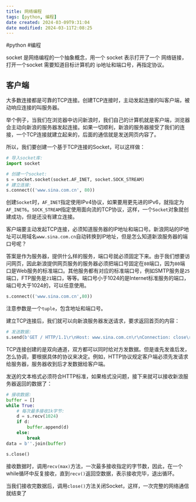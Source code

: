 ```yaml
---
title: 网络编程
tags: [python, 编程]
date created: 2024-03-09T9:31:04
date modified: 2024-03-11T2:08:25
---
```


#python #编程 

socket 是网络编程的一个抽象概念，用一个 socket 表示打开了一个 网络链接，打开一个socket 需要知道目标计算机的 ip地址和端口号，再指定协议。

## 客户端

大多数连接都是可靠的TCP连接。创建TCP连接时，主动发起连接的叫客户端，被动响应连接的叫服务器。

举个例子，当我们在浏览器中访问新浪时，我们自己的计算机就是客户端，浏览器会主动向新浪的服务器发起连接。如果一切顺利，新浪的服务器接受了我们的连接，一个TCP连接就建立起来的，后面的通信就是发送网页内容了。

所以，我们要创建一个基于TCP连接的Socket，可以这样做：

```python
# 导入socket库:
import socket

# 创建一个socket:
s = socket.socket(socket.AF_INET, socket.SOCK_STREAM)
# 建立连接:
s.connect(('www.sina.com.cn', 80))
```

创建`Socket`时，`AF_INET`指定使用IPv4协议，如果要用更先进的IPv6，就指定为`AF_INET6`。`SOCK_STREAM`指定使用面向流的TCP协议，这样，一个`Socket`对象就创建成功，但是还没有建立连接。

客户端要主动发起TCP连接，必须知道服务器的IP地址和端口号。新浪网站的IP地址可以用域名`www.sina.com.cn`自动转换到IP地址，但是怎么知道新浪服务器的端口号呢？

答案是作为服务器，提供什么样的服务，端口号就必须固定下来。由于我们想要访问网页，因此新浪提供网页服务的服务器必须把端口号固定在`80`端口，因为`80`端口是Web服务的标准端口。其他服务都有对应的标准端口号，例如SMTP服务是`25`端口，FTP服务是`21`端口，等等。端口号小于1024的是Internet标准服务的端口，端口号大于1024的，可以任意使用。

```python
s.connect(('www.sina.com.cn',80))
```

注意参数是一个`tuple`，包含地址和端口号。

建立TCP连接后，我们就可以向新浪服务器发送请求，要求返回首页的内容：

```python
# 发送数据:
s.send(b'GET / HTTP/1.1\r\nHost: www.sina.com.cn\r\nConnection: close\r\n\r\n')
```

TCP连接创建的是双向通道，双方都可以同时给对方发数据。但是谁先发谁后发，怎么协调，要根据具体的协议来决定。例如，HTTP协议规定客户端必须先发请求给服务器，服务器收到后才发数据给客户端。

发送的文本格式必须符合HTTP标准，如果格式没问题，接下来就可以接收新浪服务器返回的数据了：

```python
# 接收数据:
buffer = []
while True:
    # 每次最多接收1k字节:
    d = s.recv(1024)
    if d:
        buffer.append(d)
    else:
        break
data = b''.join(buffer)

s.close()
```

接收数据时，调用`recv(max)`方法，一次最多接收指定的字节数，因此，在一个while循环中反复接收，直到`recv()`返回空数据，表示接收完毕，退出循环。

当我们接收完数据后，调用`close()`方法关闭Socket，这样，一次完整的网络通信就结束了
